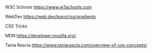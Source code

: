 

W3C Schools
https://www.w3schools.com

WebDev
https://web.dev/learn/css/gradients

CSS Tricks

MDN
https://developer.mozilla.org/

Tania Rascia
<https://www.taniarascia.com/overview-of-css-concepts/>
